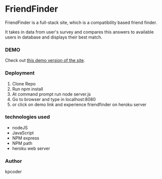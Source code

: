 # FriendFinder

FriendFinder is a full-stack site, which is a compatibility based friend finder. 

It takes in data from user's survey and compares this answers to available users in database and displays their best match. 

### DEMO

Check out [this demo version of the site](https://friendfinder-kpcoder.herokuapp.com/).

### Deployment
1. Clone Repo
2. Run npm install
3. At command prompt run node server.js
4. Go to browser and type in localhost:8080
5. or click on demo link and experience friendfinder on heroku server

### technologies used
* nodeJS
* JavaScript
* NPM express
* NPM path
* heroku web server

### Author
kpcoder


